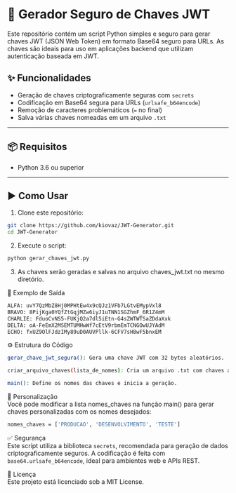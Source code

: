 # 🔐 Gerador Seguro de Chaves JWT

Este repositório contém um script Python simples e seguro para gerar chaves JWT (JSON Web Token) em formato Base64 seguro para URLs. As chaves são ideais para uso em aplicações backend que utilizam autenticação baseada em JWT.

## ✨ Funcionalidades

- Geração de chaves criptograficamente seguras com `secrets`
- Codificação em Base64 segura para URLs (`urlsafe_b64encode`)
- Remoção de caracteres problemáticos (`=` no final)
- Salva várias chaves nomeadas em um arquivo `.txt`

---

## 📦 Requisitos

- Python 3.6 ou superior

---

## ▶ Como Usar

1. Clone este repositório:

```bash
git clone https://github.com/kiovaz/JWT-Generator.git
cd JWT-Generator
```

2. Execute o script:
```bash
python gerar_chaves_jwt.py
```

3. As chaves serão geradas e salvas no arquivo chaves_jwt.txt no mesmo diretório.

📝 Exemplo de Saída
```bash
ALFA: uvY7QzMbZ8Hj0MPHtEw4x9cQJz1VFb7LGtvEMypVxl8
BRAVO: 8PijKga0YQfZtGqjMZw6iyJ1uTNN1SGZhmF_6R1Z4mM
CHARLIE: FduoCvNS5-FUKjQ2a7dl5iEtn-G4sZWTWTSaZDdaXxk
DELTA: oA-FeEmX2MSEMTUMHwWf7cEtV9rbmEmTCNGOwUJYAdM
ECHO: fxUZ9OlFJdzIMy89uD0AUVPllk-6CFV7sH8wF5bnxEM
```

⚙ Estrutura do Código
```bash
gerar_chave_jwt_segura(): Gera uma chave JWT com 32 bytes aleatórios.

criar_arquivo_chaves(lista_de_nomes): Cria um arquivo .txt com chaves associadas a nomes definidos.

main(): Define os nomes das chaves e inicia a geração.
```

📁 Personalização  
Você pode modificar a lista nomes_chaves na função main() para gerar chaves personalizadas com os nomes desejados:
```bash
nomes_chaves = ['PRODUCAO', 'DESENVOLVIMENTO', 'TESTE']
```

✅ Segurança  
Este script utiliza a biblioteca `secrets`, recomendada para geração de dados criptograficamente seguros. A codificação é feita com `base64.urlsafe_b64encode`, ideal para ambientes web e APIs REST.

📄 Licença  
Este projeto está licenciado sob a MIT License.

